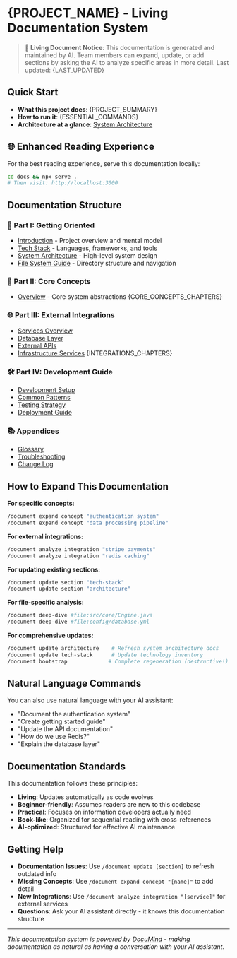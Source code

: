 # {PROJECT_NAME} - Living Documentation System

> **📘 Living Document Notice**: This documentation is generated and maintained by AI. 
> Team members can expand, update, or add sections by asking the AI to analyze 
> specific areas in more detail. Last updated: {LAST_UPDATED}

## Quick Start
- **What this project does**: {PROJECT_SUMMARY}
- **How to run it**: {ESSENTIAL_COMMANDS}
- **Architecture at a glance**: [System Architecture](01-getting-oriented/03-architecture.md)

## 🌐 Enhanced Reading Experience
For the best reading experience, serve this documentation locally:
```bash
cd docs && npx serve .
# Then visit: http://localhost:3000
```

## Documentation Structure

### 📖 Part I: Getting Oriented
- [Introduction](01-getting-oriented/01-introduction.md) - Project overview and mental model
- [Tech Stack](01-getting-oriented/02-tech-stack.md) - Languages, frameworks, and tools
- [System Architecture](01-getting-oriented/03-architecture.md) - High-level system design
- [File System Guide](01-getting-oriented/04-file-system.md) - Directory structure and navigation

### 🔧 Part II: Core Concepts  
- [Overview](02-core-concepts/README.md) - Core system abstractions
{CORE_CONCEPTS_CHAPTERS}

### 🌐 Part III: External Integrations
- [Services Overview](03-integrations/README.md)
- [Database Layer](03-integrations/01-database.md)
- [External APIs](03-integrations/02-external-apis.md)
- [Infrastructure Services](03-integrations/03-infrastructure.md)
{INTEGRATIONS_CHAPTERS}

### 🛠️ Part IV: Development Guide
- [Development Setup](04-development/01-setup.md)
- [Common Patterns](04-development/02-patterns.md)
- [Testing Strategy](04-development/03-testing.md)
- [Deployment Guide](04-development/04-deployment.md)

### 📚 Appendices
- [Glossary](99-appendices/glossary.md)
- [Troubleshooting](99-appendices/troubleshooting.md)
- [Change Log](99-appendices/changelog.md)

## How to Expand This Documentation

**For specific concepts:**
```bash
/document expand concept "authentication system"
/document expand concept "data processing pipeline"
```

**For external integrations:**
```bash
/document analyze integration "stripe payments"
/document analyze integration "redis caching"
```

**For updating existing sections:**
```bash
/document update section "tech-stack"
/document update section "architecture"
```

**For file-specific analysis:**
```bash
/document deep-dive #file:src/core/Engine.java
/document deep-dive #file:config/database.yml
```

**For comprehensive updates:**
```bash
/document update architecture    # Refresh system architecture docs
/document update tech-stack      # Update technology inventory
/document bootstrap             # Complete regeneration (destructive!)
```

## Natural Language Commands

You can also use natural language with your AI assistant:
- "Document the authentication system"
- "Create getting started guide" 
- "Update the API documentation"
- "How do we use Redis?"
- "Explain the database layer"

## Documentation Standards

This documentation follows these principles:
- **Living**: Updates automatically as code evolves
- **Beginner-friendly**: Assumes readers are new to this codebase
- **Practical**: Focuses on information developers actually need
- **Book-like**: Organized for sequential reading with cross-references
- **AI-optimized**: Structured for effective AI maintenance

## Getting Help

- **Documentation Issues**: Use `/document update [section]` to refresh outdated info
- **Missing Concepts**: Use `/document expand concept "[name]"` to add detail
- **New Integrations**: Use `/document analyze integration "[service]"` for external services
- **Questions**: Ask your AI assistant directly - it knows this documentation structure

---

*This documentation system is powered by [DocuMind](https://github.com/denniswebb/documind) - making documentation as natural as having a conversation with your AI assistant.*